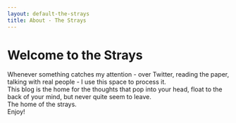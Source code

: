 ```yaml
---
layout: default-the-strays
title: About - The Strays
---
```


# Welcome to the Strays

Whenever something catches my attention - over Twitter, reading the paper, talking with real people - I use this space to process it.  
This blog is the home for the thoughts that pop into your head, float to the back of your mind, but never quite seem to leave.  
The home of the strays.  
Enjoy!